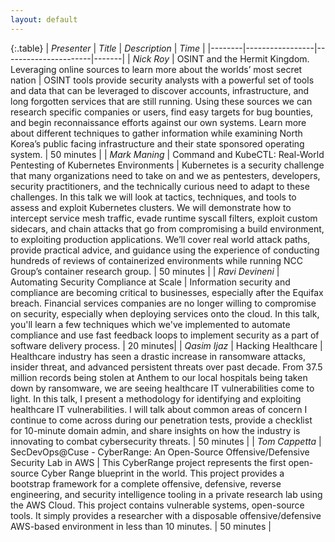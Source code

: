 ```yaml
---
layout: default
---
```


{:.table}
| *Presenter*  | *Title*     | *Description* | *Time* |
|--------|-----------------|----------------------|-------|
| *Nick Roy* | OSINT and the Hermit Kingdom. Leveraging online sources to learn more about the worlds’ most secret nation | OSINT tools provide security analysts with a powerful set of tools and data that can be leveraged to discover accounts, infrastructure, and long forgotten services that are still running. Using these sources we can research specific companies or users, find easy targets for bug bounties, and begin reconnaissance efforts against our own systems. Learn more about different techniques to gather information while examining North Korea’s public facing infrastructure and their state sponsored operating system. |  50 minutes  |
| *Mark Maning* | Command and KubeCTL: Real-World Pentesting of Kubernetes Environments | Kubernetes is a security challenge that many organizations need to take on and we as pentesters, developers, security practitioners, and the technically curious need to adapt to these challenges. In this talk we will look at tactics, techniques, and tools to assess and exploit Kubernetes clusters. We will demonstrate how to intercept service mesh traffic, evade runtime syscall filters, exploit custom sidecars, and chain attacks that go from compromising a build environment, to exploiting production applications. We’ll cover real world attack paths, provide practical advice, and guidance using the experience of conducting hundreds of reviews of containerized environments while running NCC Group’s container research group.           |  50 minutes  |
| *Ravi Devineni* | Automating Security Compliance at Scale | Information security and compliance are becoming critical to businesses, especially after the Equifax breach. Financial services companies are no longer willing to compromise on security, especially when deploying services onto the cloud. In this talk, you'll learn a few techniques which we've implemented to automate compliance and use fast feedback loops to implement security as a part of software delivery process. | 20 minutes|
| *Qasim Ijaz* | Hacking Healthcare | Healthcare industry has seen a drastic increase in ransomware attacks, insider threat, and advanced persistent threats over past decade. From 37.5 million records being stolen at Anthem to our local hospitals being taken down by ransomware, we are seeing healthcare IT vulnerabilities come to light. In this talk, I present a methodology for identifying and exploiting healthcare IT vulnerabilities. I will talk about common areas of concern I continue to come across during our penetration tests, provide a checklist for 10-minute domain admin, and share insights on how the industry is innovating to combat cybersecurity threats. | 50 minutes |
| *Tom Cappetta* | SecDevOps@Cuse - CyberRange: An Open-Source Offensive/Defensive Security Lab in AWS | This CyberRange project represents the first open-source Cyber Range blueprint in the world. This project provides a bootstrap framework for a complete offensive, defensive, reverse engineering, and security intelligence tooling in a private research lab using the AWS Cloud. This project contains vulnerable systems, open-source tools.  It simply provides a researcher with a disposable offensive/defensive AWS-based environment in less than 10 minutes. | 50 minutes |
